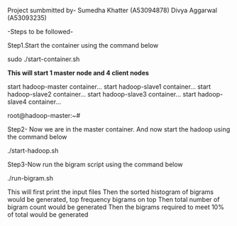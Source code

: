 Project sumbmitted by-
Sumedha Khatter (A53094878)
Divya Aggarwal (A53093235)


-Steps to be followed-

Step1.Start the container using the command below

sudo ./start-container.sh

**This will start 1 master node and 4 client nodes**

start hadoop-master container...
start hadoop-slave1 container...
start hadoop-slave2 container...
start hadoop-slave3 container...
start hadoop-slave4 container...

root@hadoop-master:~# 

Step2- Now we are in the master container. And now start the hadoop using the command below

./start-hadoop.sh


Step3-Now run the bigram script using the command below

./run-bigram.sh

This will first print the input files
Then the sorted histogram of bigrams would be generated, top frequency bigrams on top
Then total number of bigram count would be generated
Then the bigrams required to meet 10% of total would be generated


